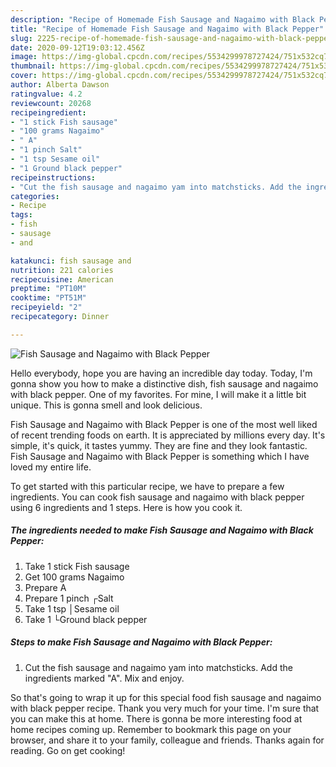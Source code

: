 ```yaml
---
description: "Recipe of Homemade Fish Sausage and Nagaimo with Black Pepper"
title: "Recipe of Homemade Fish Sausage and Nagaimo with Black Pepper"
slug: 2225-recipe-of-homemade-fish-sausage-and-nagaimo-with-black-pepper
date: 2020-09-12T19:03:12.456Z
image: https://img-global.cpcdn.com/recipes/5534299978727424/751x532cq70/fish-sausage-and-nagaimo-with-black-pepper-recipe-main-photo.jpg
thumbnail: https://img-global.cpcdn.com/recipes/5534299978727424/751x532cq70/fish-sausage-and-nagaimo-with-black-pepper-recipe-main-photo.jpg
cover: https://img-global.cpcdn.com/recipes/5534299978727424/751x532cq70/fish-sausage-and-nagaimo-with-black-pepper-recipe-main-photo.jpg
author: Alberta Dawson
ratingvalue: 4.2
reviewcount: 20268
recipeingredient:
- "1 stick Fish sausage"
- "100 grams Nagaimo"
- " A"
- "1 pinch Salt"
- "1 tsp Sesame oil"
- "1 Ground black pepper"
recipeinstructions:
- "Cut the fish sausage and nagaimo yam into matchsticks. Add the ingredients marked &#34;A&#34;. Mix and enjoy."
categories:
- Recipe
tags:
- fish
- sausage
- and

katakunci: fish sausage and 
nutrition: 221 calories
recipecuisine: American
preptime: "PT10M"
cooktime: "PT51M"
recipeyield: "2"
recipecategory: Dinner

---
```



![Fish Sausage and Nagaimo with Black Pepper](https://img-global.cpcdn.com/recipes/5534299978727424/751x532cq70/fish-sausage-and-nagaimo-with-black-pepper-recipe-main-photo.jpg)

Hello everybody, hope you are having an incredible day today. Today, I'm gonna show you how to make a distinctive dish, fish sausage and nagaimo with black pepper. One of my favorites. For mine, I will make it a little bit unique. This is gonna smell and look delicious.

Fish Sausage and Nagaimo with Black Pepper is one of the most well liked of recent trending foods on earth. It is appreciated by millions every day. It's simple, it's quick, it tastes yummy. They are fine and they look fantastic. Fish Sausage and Nagaimo with Black Pepper is something which I have loved my entire life.




To get started with this particular recipe, we have to prepare a few ingredients. You can cook fish sausage and nagaimo with black pepper using 6 ingredients and 1 steps. Here is how you cook it.

<!--inarticleads1-->

##### The ingredients needed to make Fish Sausage and Nagaimo with Black Pepper:

1. Take 1 stick Fish sausage
1. Get 100 grams Nagaimo
1. Prepare  A
1. Prepare 1 pinch ┌Salt
1. Take 1 tsp │Sesame oil
1. Take 1 └Ground black pepper




<!--inarticleads2-->

##### Steps to make Fish Sausage and Nagaimo with Black Pepper:

1. Cut the fish sausage and nagaimo yam into matchsticks. Add the ingredients marked &#34;A&#34;. Mix and enjoy.




So that's going to wrap it up for this special food fish sausage and nagaimo with black pepper recipe. Thank you very much for your time. I'm sure that you can make this at home. There is gonna be more interesting food at home recipes coming up. Remember to bookmark this page on your browser, and share it to your family, colleague and friends. Thanks again for reading. Go on get cooking!
